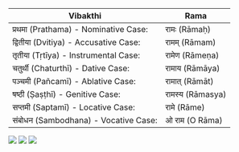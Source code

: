 |Vibakthi|Rama|
|-|-|
|प्रथमा (Prathama) - Nominative Case: |रामः (Rāmaḥ)
|द्वितीया (Dvitiya) - Accusative Case: |रामम् (Rāmam)
|तृतीया (Tṛtīya) - Instrumental Case:| रामेण (Rāmeṇa)
|चतुर्थी (Chaturthī) - Dative Case: |रामाय (Rāmāya)
|पञ्चमी (Pañcamī) - Ablative Case:| रामात् (Rāmāt)
|षष्ठी (Ṣaṣṭhī) - Genitive Case: |रामस्य (Rāmasya)
|सप्तमी (Saptamī) - Locative Case: |रामे (Rāme)
|संबोधन (Sambodhana) - Vocative Case:| ओ राम (O Rāma)

<img src="https://s3-us-west-2.amazonaws.com/gitablogimages/BLOG_662192975devah12.jpg">
<img src="https://s3-us-west-2.amazonaws.com/gitablogimages/BLOG_-612471195mala3.jpg">

<img src="https://learnsanskritlanguage.com/wp-content/uploads/2018/03/%E0%A4%AE%E0%A4%A6%E0%A5%8D-in-different-cases.alt_.png">
